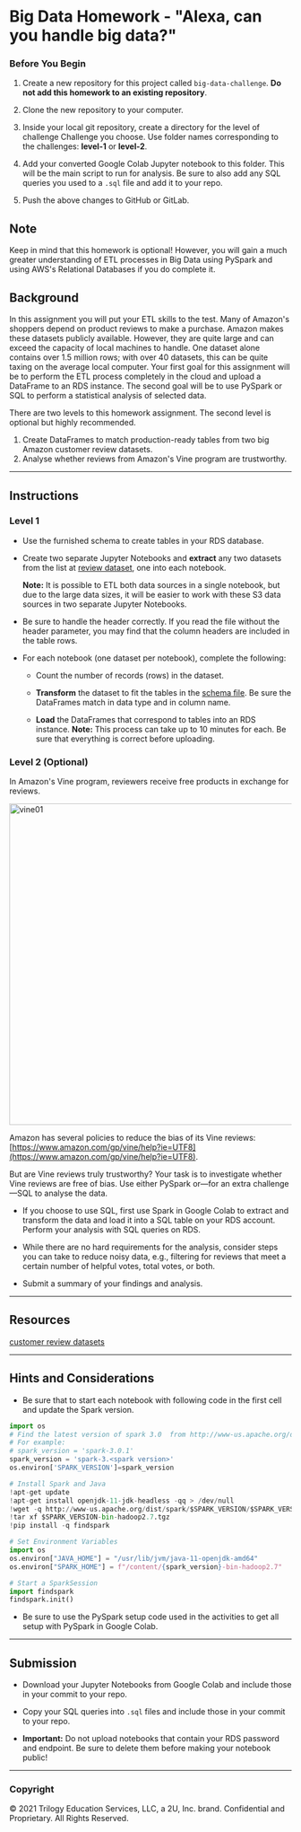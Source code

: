 # Big Data Homework - "Alexa, can you handle big data?"

### Before You Begin

1. Create a new repository for this project called `big-data-challenge`. **Do not add this homework to an existing repository**.

2. Clone the new repository to your computer.

3. Inside your local git repository, create a directory for the level of challenge Challenge you choose. Use folder names corresponding to the challenges: **level-1** or  **level-2**.

4. Add your converted Google Colab Jupyter notebook to this folder. This will be the main script to run for analysis. Be sure to also add any SQL queries you used to a `.sql` file and add it to your repo.

5. Push the above changes to GitHub or GitLab.

## Note

Keep in mind that this homework is optional! However, you will gain a much greater understanding of ETL processes in Big Data using PySpark and using AWS's Relational Databases if you do complete it.

## Background

In this assignment you will put your ETL skills to the test. Many of Amazon's shoppers depend on product reviews to make a purchase. Amazon makes these datasets publicly available. However, they are quite large and can exceed the capacity of local machines to handle. One dataset alone contains over 1.5 million rows; with over 40 datasets, this can be quite taxing on the average local computer. Your first goal for this assignment will be to perform the ETL process completely in the cloud and upload a DataFrame to an RDS instance. The second goal will be to use PySpark or SQL to perform a statistical analysis of selected data.

There are two levels to this homework assignment. The second level is optional but highly recommended.

1. Create DataFrames to match production-ready tables from two big Amazon customer review datasets.
2. Analyse whether reviews from Amazon's Vine program are trustworthy.

- - -

## Instructions

### Level 1

* Use the furnished schema to create tables in your RDS database.

* Create two separate Jupyter Notebooks and **extract** any two datasets from the list at [review dataset](https://s3.amazonaws.com/amazon-reviews-pds/tsv/index.txt), one into each notebook.

  **Note:** It is possible to ETL both data sources in a single notebook, but due to the large data sizes, it will be easier to work with these S3 data sources in two separate Jupyter Notebooks.

* Be sure to handle the header correctly. If you read the file without the header parameter, you may find that the column headers are included in the table rows.

* For each notebook (one dataset per notebook), complete the following:

  * Count the number of records (rows) in the dataset.

  * **Transform** the dataset to fit the tables in the [schema file](../Resources/schema.sql). Be sure the DataFrames match in data type and in column name.

  * **Load** the DataFrames that correspond to tables into an RDS instance. **Note:** This process can take up to 10 minutes for each. Be sure that everything is correct before uploading.

### Level 2 (Optional)

In Amazon's Vine program, reviewers receive free products in exchange for reviews.

  <img width="573" alt="vine01" src="https://user-images.githubusercontent.com/96853408/178131380-5cdda79d-5d0c-486b-b754-0c02a6836397.png">


Amazon has several policies to reduce the bias of its Vine reviews: [https://www.amazon.com/gp/vine/help?ie=UTF8](https://www.amazon.com/gp/vine/help?ie=UTF8).

But are Vine reviews truly trustworthy? Your task is to investigate whether Vine reviews are free of bias. Use either PySpark or—for an extra challenge—SQL to analyse the data.

* If you choose to use SQL, first use Spark in Google Colab to extract and transform the data and load it into a SQL table on your RDS account. Perform your analysis with SQL queries on RDS.

* While there are no hard requirements for the analysis, consider steps you can take to reduce noisy data, e.g., filtering for reviews that meet a certain number of helpful votes, total votes, or both.

* Submit a summary of your findings and analysis.

- - -

## Resources

[customer review datasets](https://s3.amazonaws.com/amazon-reviews-pds/tsv/index.txt)

- - -

## Hints and Considerations

* Be sure that to start each notebook with following code in the first cell and update the Spark version.

```python
import os
# Find the latest version of spark 3.0  from http://www-us.apache.org/dist/spark/ and enter as the spark version
# For example:
# spark_version = 'spark-3.0.1'
spark_version = 'spark-3.<spark version>'
os.environ['SPARK_VERSION']=spark_version

# Install Spark and Java
!apt-get update
!apt-get install openjdk-11-jdk-headless -qq > /dev/null
!wget -q http://www-us.apache.org/dist/spark/$SPARK_VERSION/$SPARK_VERSION-bin-hadoop2.7.tgz
!tar xf $SPARK_VERSION-bin-hadoop2.7.tgz
!pip install -q findspark

# Set Environment Variables
import os
os.environ["JAVA_HOME"] = "/usr/lib/jvm/java-11-openjdk-amd64"
os.environ["SPARK_HOME"] = f"/content/{spark_version}-bin-hadoop2.7"

# Start a SparkSession
import findspark
findspark.init()
```

 
* Be sure to use the PySpark setup code used in the activities to get all setup with PySpark in Google Colab.

- - -

## Submission

* Download your Jupyter Notebooks from Google Colab and include those in your commit to your repo.

* Copy your SQL queries into `.sql` files and include those in your commit to your repo.

* **Important:** Do not upload notebooks that contain your RDS password and endpoint. Be sure to delete them before making your notebook public!

- - -

### Copyright

© 2021 Trilogy Education Services, LLC, a 2U, Inc. brand. Confidential and Proprietary. All Rights Reserved.
